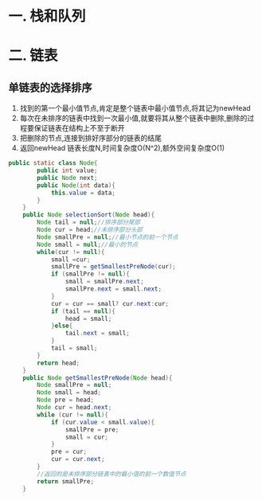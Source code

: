 一. 栈和队列
============


二. 链表
==============
单链表的选择排序
-----------
1. 找到的第一个最小值节点,肯定是整个链表中最小值节点,将其记为newHead
2. 每次在未排序的链表中找到一次最小值,就要将其从整个链表中删除,删除的过程要保证链表在结构上不至于断开
3. 把删除的节点,连接到排好序部分的链表的结尾
4. 返回newHead
链表长度N,时间复杂度O(N^2),额外空间复杂度O(1)

```java
public static class Node{
        public int value;
        public Node next;
        public Node(int data){
            this.value = data;
        }
    }
    public Node selectionSort(Node head){
        Node tail = null;//排序部分尾部
        Node cur = head;//未排序部分头部
        Node smallPre = null;//最小节点的前一个节点
        Node small = null;//最小的节点
        while(cur != null){
            small =cur;
            smallPre = getSmallestPreNode(cur);
            if (smallPre != null){
                small = smallPre.next;
                smallPre.next = small.next;
            }
            cur = cur == small? cur.next:cur;
            if (tail == null){
                head = small;
            }else{
                tail.next = small;
            }
            tail = small;
        }
        return head;
    }
    public Node getSmallestPreNode(Node head){
        Node smallPre = null;
        Node small = head;
        Node pre = head;
        Node cur = head.next;
        while (cur != null){
            if (cur.value < small.value){
                smallPre = pre;
                small = cur;
            }
            pre = cur;
            cur = cur.next;
        }
        //返回的是未排序部分链表中的最小值的前一个数值节点
        return smallPre;
    }
```
